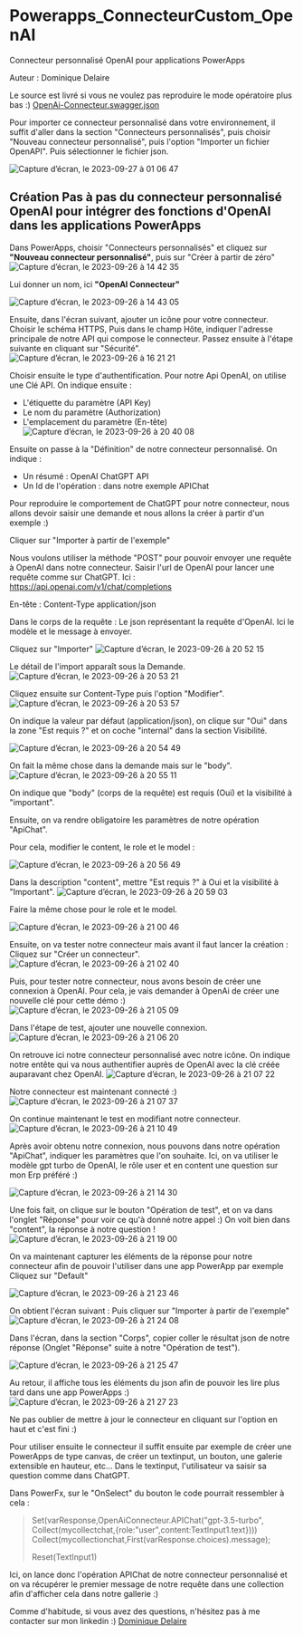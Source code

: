 # Powerapps_ConnecteurCustom_OpenAI
Connecteur personnalisé OpenAI pour applications PowerApps

Auteur : Dominique Delaire


Le source est livré si vous ne voulez pas reproduire le mode opératoire plus bas :)
[OpenAi-Connecteur.swagger.json](/OpenAi-Connecteur.swagger.json)

Pour importer ce connecteur personnalisé dans votre environnement, il suffit d'aller dans la section "Connecteurs personnalisés", puis choisir "Nouveau connecteur personnalisé", puis l'option "Importer un fichier OpenAPI". Puis sélectionner le fichier json.

![Capture d’écran, le 2023-09-27 à 01 06 47](https://github.com/nuage365/Powerapps_ConnecteurCustom_OpenAI/assets/102873102/9c9e70d1-ea9e-4093-8f1f-eff853f5521e)


## Création Pas à pas du connecteur personnalisé OpenAI pour intégrer des fonctions d'OpenAI dans les applications PowerApps
Dans PowerApps, choisir "Connecteurs personnalisés" et cliquez sur **"Nouveau connecteur personnalisé"**, puis sur "Créer à partir de zéro"
![Capture d’écran, le 2023-09-26 à 14 42 35](https://github.com/nuage365/Powerapps_ConnecteurCustom_OpenAI/assets/102873102/66aa2f67-feac-4c75-80f3-786b53b900db)

Lui donner un nom, ici **"OpenAI Connecteur"**

![Capture d’écran, le 2023-09-26 à 14 43 05](https://github.com/nuage365/Powerapps_ConnecteurCustom_OpenAI/assets/102873102/b8f22d1e-03c5-4ce0-95cb-d720e40e5624)

Ensuite, dans l'écran suivant, ajouter un icône pour votre connecteur. Choisir le schéma HTTPS, Puis dans le champ Hôte, indiquer l'adresse principale de notre API qui compose le connecteur. Passez ensuite à l'étape suivante en cliquant sur "Sécurité".
![Capture d’écran, le 2023-09-26 à 16 21 21](https://github.com/nuage365/Powerapps_ConnecteurCustom_OpenAI/assets/102873102/ce252d6f-5c3f-4048-8849-20fad83e5703)

Choisir ensuite le type d'authentification. Pour notre Api OpenAI, on utilise une Clé API.
On indique ensuite :
* L'étiquette du paramètre (API Key)
* Le nom du paramètre (Authorization)
* L'emplacement du paramètre (En-tête)
![Capture d’écran, le 2023-09-26 à 20 40 08](https://github.com/nuage365/Powerapps_ConnecteurCustom_OpenAI/assets/102873102/069191c1-f90d-4885-886e-3822c58536a2)


Ensuite on passe à la "Définition" de notre connecteur personnalisé.
On indique :
* Un résumé : OpenAI ChatGPT API
* Un Id de l'opération : dans notre exemple APIChat

Pour reproduire le comportement de ChatGPT pour notre connecteur, nous allons devoir saisir une demande et nous allons la créer à partir d'un exemple :)

Cliquer sur "Importer à partir de l'exemple"

Nous voulons utiliser la méthode "POST" pour pouvoir envoyer une requête à OpenAI dans notre connecteur. Saisir l'url de OpenAI pour lancer une requête comme sur ChatGPT.
Ici : https://api.openai.com/v1/chat/completions

En-tête : Content-Type application/json

Dans le corps de la requête : 
Le json représentant la requête d'OpenAI. Ici le modèle et le message à envoyer.

Cliquez sur "Importer"
![Capture d’écran, le 2023-09-26 à 20 52 15](https://github.com/nuage365/Powerapps_ConnecteurCustom_OpenAI/assets/102873102/616b75bd-5d96-4e63-81a3-55f0e1e1995a)

Le détail de l'import apparaît sous la Demande.
![Capture d’écran, le 2023-09-26 à 20 53 21](https://github.com/nuage365/Powerapps_ConnecteurCustom_OpenAI/assets/102873102/9397600b-cf1d-46cb-8508-213a9bf0d41b)

Cliquez ensuite sur Content-Type puis l'option "Modifier". 
![Capture d’écran, le 2023-09-26 à 20 53 57](https://github.com/nuage365/Powerapps_ConnecteurCustom_OpenAI/assets/102873102/80fc6f2b-996d-4398-ad72-addd11819579)

On indique la valeur par défaut (application/json), on clique sur "Oui" dans la zone "Est requis ?" et on coche "internal" dans la section Visibilité.

![Capture d’écran, le 2023-09-26 à 20 54 49](https://github.com/nuage365/Powerapps_ConnecteurCustom_OpenAI/assets/102873102/0bfbbd9a-480f-495d-8111-558f0b5fb305)

On fait la même chose dans la demande mais sur le "body".
![Capture d’écran, le 2023-09-26 à 20 55 11](https://github.com/nuage365/Powerapps_ConnecteurCustom_OpenAI/assets/102873102/53e9a822-a82b-46f4-bd56-82e5de633619)

On indique que "body" (corps de la requête) est requis (Oui) et la visibilité à "important".

Ensuite, on va rendre obligatoire les paramètres de notre opération "ApiChat".

Pour cela, modifier le content, le role et le model :

![Capture d’écran, le 2023-09-26 à 20 56 49](https://github.com/nuage365/Powerapps_ConnecteurCustom_OpenAI/assets/102873102/5852971b-9f27-4359-89b6-98cb58e45fbe)

Dans la description "content", mettre "Est requis ?" à Oui et la visibilité à "Important".
![Capture d’écran, le 2023-09-26 à 20 59 03](https://github.com/nuage365/Powerapps_ConnecteurCustom_OpenAI/assets/102873102/bc7d3afe-a076-4d67-bc4c-9850d396d75e)

Faire la même chose pour le role et le model.

![Capture d’écran, le 2023-09-26 à 21 00 46](https://github.com/nuage365/Powerapps_ConnecteurCustom_OpenAI/assets/102873102/68de9b5b-5937-410b-8f2f-a8ac478ce449)

Ensuite, on va tester notre connecteur mais avant il faut lancer la création : Cliquez sur "Créer un connecteur".
![Capture d’écran, le 2023-09-26 à 21 02 40](https://github.com/nuage365/Powerapps_ConnecteurCustom_OpenAI/assets/102873102/e5798dad-0368-4fb5-8205-f9e6c815b543)

Puis, pour tester notre connecteur, nous avons besoin de créer une connexion à OpenAI. Pour cela, je vais demander à OpenAi de créer une nouvelle clé pour cette démo :)
![Capture d’écran, le 2023-09-26 à 21 05 09](https://github.com/nuage365/Powerapps_ConnecteurCustom_OpenAI/assets/102873102/dc3dddae-f9d2-4d49-9511-5f753bfdfd48)

Dans l'étape de test, ajouter une nouvelle connexion.
![Capture d’écran, le 2023-09-26 à 21 06 20](https://github.com/nuage365/Powerapps_ConnecteurCustom_OpenAI/assets/102873102/cf52b307-a328-46f6-9556-5cbb6bf89ca9)

On retrouve ici notre connecteur personnalisé avec notre icône. On indique notre entête qui va nous authentifier auprès de OpenAI avec la clé créée auparavant chez OpenAI.
![Capture d’écran, le 2023-09-26 à 21 07 22](https://github.com/nuage365/Powerapps_ConnecteurCustom_OpenAI/assets/102873102/40f8ea06-136d-4fae-b321-8d8de3dcc98b)

Notre connecteur est maintenant connecté :)
![Capture d’écran, le 2023-09-26 à 21 07 37](https://github.com/nuage365/Powerapps_ConnecteurCustom_OpenAI/assets/102873102/58382c67-ca7a-48d7-af66-ffa390598dad)

On continue maintenant le test en modifiant notre connecteur.
![Capture d’écran, le 2023-09-26 à 21 10 49](https://github.com/nuage365/Powerapps_ConnecteurCustom_OpenAI/assets/102873102/60c7f832-1dd7-4af5-8119-a087fbc62c58)

Après avoir obtenu notre connexion, nous pouvons dans notre opération "ApiChat", indiquer les paramètres que l'on souhaite.
Ici, on va utiliser le modèle gpt turbo de OpenAI, le rôle user et en content une question sur mon Erp préféré :)

![Capture d’écran, le 2023-09-26 à 21 14 30](https://github.com/nuage365/Powerapps_ConnecteurCustom_OpenAI/assets/102873102/e94fc92e-fbc9-44d9-85cd-2f1a1535240c)

Une fois fait, on clique sur le bouton "Opération de test", et on va dans l'onglet "Réponse" pour voir ce qu'à donné notre appel :)
On voit bien dans "content", la réponse à notre question !
![Capture d’écran, le 2023-09-26 à 21 19 00](https://github.com/nuage365/Powerapps_ConnecteurCustom_OpenAI/assets/102873102/d1d1135f-048c-438a-a979-1cf3f23174d3)

On va maintenant capturer les éléments de la réponse pour notre connecteur afin de pouvoir l'utiliser dans une app PowerApp par exemple 
Cliquez sur "Default"

![Capture d’écran, le 2023-09-26 à 21 23 46](https://github.com/nuage365/Powerapps_ConnecteurCustom_OpenAI/assets/102873102/f92ed059-d801-416a-842c-d4526ed91af2)

On obtient l'écran suivant :
Puis cliquer sur "Importer à partir de l'exemple"
![Capture d’écran, le 2023-09-26 à 21 24 08](https://github.com/nuage365/Powerapps_ConnecteurCustom_OpenAI/assets/102873102/c680f62d-bc75-48c7-bbf4-753bba79e910)

Dans l'écran, dans la section "Corps", copier coller le résultat json de notre réponse (Onglet "Réponse" suite à notre "Opération de test").

![Capture d’écran, le 2023-09-26 à 21 25 47](https://github.com/nuage365/Powerapps_ConnecteurCustom_OpenAI/assets/102873102/b9b358ce-9b4b-425d-9abc-e54d95afa60f)

Au retour, il affiche tous les éléments du json afin de pouvoir les lire plus tard dans une app PowerApps :)
![Capture d’écran, le 2023-09-26 à 21 27 23](https://github.com/nuage365/Powerapps_ConnecteurCustom_OpenAI/assets/102873102/cd6a574d-14e3-46c0-b44b-8e1258b6b2dc)

Ne pas oublier de mettre à jour le connecteur en cliquant sur l'option en haut et c'est fini :) 

Pour utiliser ensuite le connecteur il suffit ensuite par exemple de créer une PowerApps de type canvas,
de créer un textinput, un bouton, une galerie extensible en hauteur, etc...
Dans le textinput, l'utilisateur va saisir sa question comme dans ChatGPT.

Dans PowerFx, sur le "OnSelect" du bouton le code pourrait ressembler à cela : 
>Set(varResponse,OpenAiConnecteur.APIChat("gpt-3.5-turbo", Collect(mycollectchat,{role:"user",content:TextInput1.text})))
>Collect(mycollectionchat,First(varResponse.choices).message);
>
>Reset(TextInput1)

Ici, on lance donc l'opération APIChat de notre connecteur personnalisé et on va récupérer le premier message de notre requête dans une collection afin d'afficher cela dans notre gallerie :)


Comme d'habitude, si vous avez des questions, n'hésitez pas à me contacter sur mon linkedin :)
[Dominique Delaire](https://www.linkedin.com/in/dominiquedelaire/)

